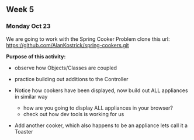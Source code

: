 ## Week 5


### Monday Oct 23

We are going to work with the Spring Cooker Problem clone this url: https://github.com/AlanKostrick/spring-cookers.git

**Purpose of this activity:**
- observe how Objects/Classes are coupled
- practice building out additions to the Controller


- Notice how cookers have been displayed, now build out ALL appliances in similar way
    - how are you going to display ALL appliances in your browser?
    - check out how dev tools is working for us 
- Add another cooker, which also happens to be an appliance lets call it a Toaster
